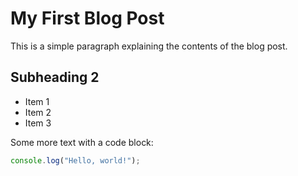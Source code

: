 # My First Blog Post

This is a simple paragraph explaining the contents of the blog post.

## Subheading 2

- Item 1
- Item 2
- Item 3

Some more text with a code block:

```js
console.log("Hello, world!");
